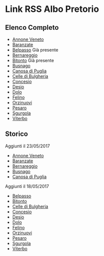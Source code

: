 # Link RSS Albo Pretorio


## Elenco Completo

- [Annone Veneto](http://feeds.feedburner.com/albopretorio_annoneveneto)
- [Baranzate](http://feeds.feedburner.com/albopretorio_baranzate)
- [Belpasso](http://feeds.feedburner.com/albopretorio_belpasso) Già presente
- [Bernareggio](http://feeds.feedburner.com/albopretorio_bernareggio)
- [Bitonto](http://feeds.feedburner.com/albopretorio_bitonto) Già presente
- [Busnago](http://feeds.feedburner.com/albopretorio_busnago)
- [Canosa di Puglia](http://feeds.feedburner.com/albopretorio_canosadipuglia)
- [Celle di Bulgheria](http://feeds.feedburner.com/albopretorio_celledibulgheria)
- [Concesio](http://feeds.feedburner.com/albopretorio_concesio)
- [Desio](http://feeds.feedburner.com/albopretorio_desio)
- [Dolo](http://feeds.feedburner.com/albopretorio_dolo)
- [Felino](http://feeds.feedburner.com/albopretorio_felino)
- [Orzinuovi](http://feeds.feedburner.com/albopretorio_orzinuovi)
- [Pesaro](http://feeds.feedburner.com/albopretorio_pesaro)
- [Sgurgola](http://feeds.feedburner.com/albopretorio_sgurgola)
- [Viterbo](http://feeds.feedburner.com/albopretorio_viterbo)











## Storico

Aggiunti il 23/05/2017

- [Annone Veneto](http://feeds.feedburner.com/albopretorio_annoneveneto)
- [Baranzate](http://feeds.feedburner.com/albopretorio_baranzate)
- [Bernareggio](http://feeds.feedburner.com/albopretorio_bernareggio)
- [Busnago](http://feeds.feedburner.com/albopretorio_busnago)
- [Canosa di Puglia](http://feeds.feedburner.com/albopretorio_canosadipuglia)

Aggiunti il 18/05/2017

- [Belpasso](http://feeds.feedburner.com/albopretorio_belpasso)
- [Bitonto](http://feeds.feedburner.com/albopretorio_bitonto)
- [Celle di Bulgheria](http://feeds.feedburner.com/albopretorio_celledibulgheria)
- [Concesio](http://feeds.feedburner.com/albopretorio_concesio)
- [Desio](http://feeds.feedburner.com/albopretorio_desio)
- [Dolo](http://feeds.feedburner.com/albopretorio_dolo)
- [Felino](http://feeds.feedburner.com/albopretorio_felino)
- [Orzinuovi](http://feeds.feedburner.com/albopretorio_orzinuovi)
- [Pesaro](http://feeds.feedburner.com/albopretorio_pesaro)
- [Sgurgola](http://feeds.feedburner.com/albopretorio_sgurgola)
- [Viterbo](http://feeds.feedburner.com/albopretorio_viterbo)


